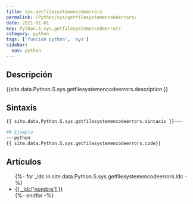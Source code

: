 ```yaml
---
title: sys.getfilesystemencodeerrors
permalink: /Python/sys/getfilesystemencodeerrors/
date: 2021-01-01
key: Python.S.sys.getfilesystemencodeerrors
category: python
tags: ['funcion python', 'sys']
sidebar: 
  nav: python
---
```


## Descripción
{{site.data.Python.S.sys.getfilesystemencodeerrors.description }}

## Sintaxis
~~~python
{{ site.data.Python.S.sys.getfilesystemencodeerrors.sintaxis }}~~~

## Ejemplo
~~~python
{{ site.data.Python.S.sys.getfilesystemencodeerrors.code}}
~~~

## Artículos
<ul>
{%- for _ldc in site.data.Python.S.sys.getfilesystemencodeerrors.ldc -%}
   <li>
       <a href="{{_ldc['url'] }}">{{ _ldc['nombre'] }}</a>
   </li>
{%- endfor -%}
</ul>
